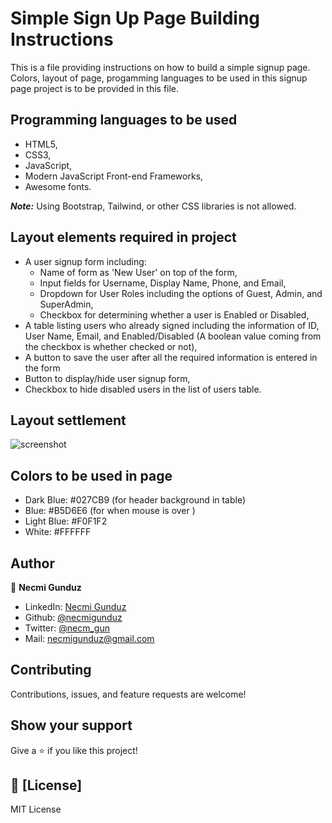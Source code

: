 # Simple Sign Up Page Building Instructions

This is a file providing instructions on how to build a simple signup page. Colors, layout of page, progamming languages to be used in this signup page project is to be provided in this file.

## Programming languages to be used

- HTML5,
- CSS3,
- JavaScript,
- Modern JavaScript Front-end Frameworks,
- Awesome fonts.

**_Note:_** Using Bootstrap, Tailwind, or other CSS libraries is not allowed.

## Layout elements required in project

- A user signup form including:
  - Name of form as 'New User' on top of the form,
  - Input fields for Username, Display Name, Phone, and Email,
  - Dropdown for User Roles including the options of Guest, Admin, and SuperAdmin,
  - Checkbox for determining whether a user is Enabled or Disabled,
- A table listing users who already signed including the information of ID, User Name, Email, and Enabled/Disabled (A boolean value coming from the checkbox is whether checked or not),
- A button to save the user after all the required information is entered in the form
- Button to display/hide user signup form,
- Checkbox to hide disabled users in the list of users table.

## Layout settlement

![screenshot]()

## Colors to be used in page

- Dark Blue: #027CB9 (for header background in table)
- Blue: #B5D6E6 (for when mouse is over )
- Light Blue: #F0F1F2
- White: #FFFFFF

## Author

👤 **Necmi Gunduz**

- LinkedIn: [Necmi Gunduz](https://www.linkedin.com/in/necmigunduz/)
- Github: [@necmigunduz](https://github.com/necmigunduz/)
- Twitter: [@necm_gun](https://twitter.com/necm_gun)
- Mail: [necmigunduz@gmail.com](necmigunduz@gmail.com)

## Contributing

Contributions, issues, and feature requests are welcome!

## Show your support

Give a ⭐️ if you like this project!

## 📝 [License]

MIT License

